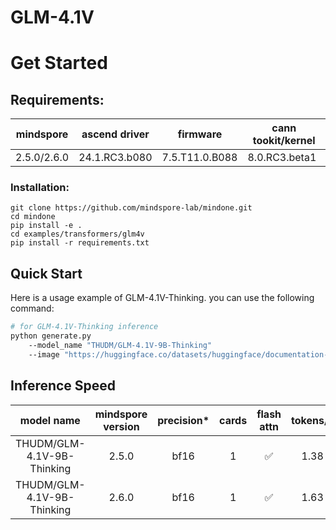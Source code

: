 # GLM-4.1V

# Get Started

## Requirements:
| mindspore   | 	ascend driver | firmware       | cann tookit/kernel|
|-------------|----------------|----------------| --- |
| 2.5.0/2.6.0 | 24.1.RC3.b080  | 7.5.T11.0.B088 | 8.0.RC3.beta1|

### Installation:
```
git clone https://github.com/mindspore-lab/mindone.git
cd mindone
pip install -e .
cd examples/transformers/glm4v
pip install -r requirements.txt
```

## Quick Start

Here is a usage example of GLM-4.1V-Thinking. you can use the following command:

```bash
# for GLM-4.1V-Thinking inference
python generate.py
    --model_name "THUDM/GLM-4.1V-9B-Thinking"
    --image "https://huggingface.co/datasets/huggingface/documentation-images/resolve/main/pipeline-cat-chonk.jpeg"
```

## Inference Speed
|      model name	      | mindspore version |   precision*   | cards | flash attn | 	tokens/s	 |
|:---------------------:|:-----------------:|:--------------:|:---:  |:----------:|:----------:|
| THUDM/GLM-4.1V-9B-Thinking |       2.5.0       |   bf16 | 1 |     ✅      |    1.38    |
| THUDM/GLM-4.1V-9B-Thinking |       2.6.0       |   bf16 | 1 |     ✅      |    1.63    |
